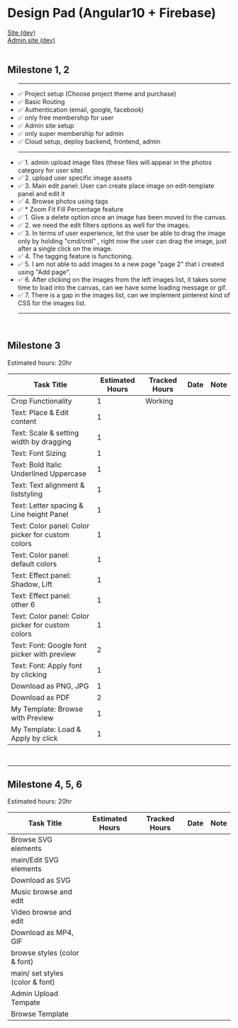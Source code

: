 # Design Pad (Angular10 + Firebase)

<div>
  <a href="https://design-pad-a3fe7.web.app/">Site (dev)</a>
</div>
<div>
  <a href="https://admin.designpad.com/">Admin site (dev)</a>
</div>
<br />

<h2>Milestone 1, 2</h2>
<ul>
  <hr />
  <li>✅ Project setup (Choose project theme and purchase)</li>
  <li>✅ Basic Routing</li>
  <li>✅ Authentication (email, google, facebook)</li>
  <li>✅ only free membership for user</li>
  <li>✅ Admin site setup</li>
  <li>✅ only super membership for admin</li>
  <li>✅ Cloud setup, deploy backend, frontend, admin</li>
  <hr />
  <li>
    ✅ 1. admin upload image files (these files will appear in the photos
    category for user site)
  </li>
  <li>✅ 2. upload user specific image assets</li>
  <li>
    ✅ 3. Main edit panel: User can create place image on edit-template panel
    and edit it
  </li>
  <li>✅ 4. Browse photos using tags</li>

  <li>✅ * Zoom Fit Fill Percentage feature</li>

  <li>
    ✅ 1. Give a delete option once an image has been moved to the canvas.
  </li>
  <li>✅ 2. we need the edit filters options as well for the images.</li>
  <li>
    ✅ 3. In terms of user experience, let the user be able to drag the image
    only by holding "cmd/cntl" , right now the user can drag the image, just
    after a single click on the image.
  </li>
  <li>✅ 4. The tagging feature is functioning.</li>
  <li>
    ✅ 5. I am not able to add images to a new page "page 2" that i created
    using "Add page".
  </li>
  <li>
    ✅ 6. After clicking on the images from the left images list, it takes some
    time to load into the canvas, can we have some loading message or gif.
  </li>
  <li>
    ✅ 7. There is a gap in the images list, can we implement pinterest kind of
    CSS for the images list.
  </li>

  <hr />
</ul>

<br/>

<h2>Milestone 3</h2>
<span>Estimated hours: 20hr</span>
<table>
<thead>
<tr>
<th>Task Title</th>
<th>Estimated Hours</th>
<th>Tracked Hours</th>
<th>Date</th>
<th>Note</th>
</tr>
</thead>
<tbody>

<tr>
<td>Crop Functionality</td>
<td>1</td>
<td>Working</td>
<td></td>
<td></td>
</tr>

<tr>
<td>Text: Place & Edit content</td>
<td>1</td>
<td></td>
<td></td>
<td></td>
</tr>

<tr>
<td>Text: Scale & setting width by dragging</td>
<td>1</td>
<td></td>
<td></td>
<td></td>
</tr>

<tr>
<td>Text: Font Sizing</td>
<td>1</td>
<td></td>
<td></td>
<td></td>
</tr>

<tr>
<td>Text: Bold Italic Underlined Uppercase</td>
<td>1</td>
<td></td>
<td></td>
<td></td>
</tr>

<tr>
<td>Text: Text alignment & liststyling</td>
<td>1</td>
<td></td>
<td></td>
<td></td>
</tr>

<tr>
<td>Text: Letter spacing & Line height Panel</td>
<td>1</td>
<td></td>
<td></td>
<td></td>
</tr>

<tr>
<td>Text: Color panel: Color picker for custom colors</td>
<td>1</td>
<td></td>
<td></td>
<td></td>
</tr>

<tr>
<td>Text: Color panel: default colors</td>
<td>1</td>
<td></td>
<td></td>
<td></td>
</tr>

<tr>
<td>Text: Effect panel: Shadow, Lift</td>
<td>1</td>
<td></td>
<td></td>
<td></td>
</tr>
<tr>
<td>Text: Effect panel: other 6</td>
<td>1</td>
<td></td>
<td></td>
<td></td>
</tr>

<tr>
<td>Text: Color panel: Color picker for custom colors</td>
<td>1</td>
<td></td>
<td></td>
<td></td>
</tr>

<tr>
<td>Text: Font: Google font picker with preview</td>
<td>2</td>
<td></td>
<td></td>
<td></td>
</tr>

<tr>
<td>Text: Font: Apply font by clicking</td>
<td>1</td>
<td></td>
<td></td>
<td></td>
</tr>

<tr>
<td>Download as PNG, JPG</td>
<td>1</td>
<td></td>
<td></td>
<td></td>
</tr>

<tr>
<td>Download as PDF</td>
<td>2</td>
<td></td>
<td></td>
<td></td>
</tr>

<tr>
<td>My Template: Browse with Preview</td>
<td>1</td>
<td></td>
<td></td>
<td></td>
</tr>

<tr>
<td>My Template: Load & Apply by click</td>
<td>1</td>
<td></td>
<td></td>
<td></td>
</tr>

</tbody>
</table>

<br/>
<hr/>
<h2>Milestone 4, 5, 6</h2>
<span>Estimated hours: 20hr</span>

<table>
<thead>
<tr>
<th>Task Title</th>
<th>Estimated Hours</th>
<th>Tracked Hours</th>
<th>Date</th>
<th>Note</th>
</tr>
</thead>
<tbody>

<tr>
<td>Browse SVG elements</td>
<td></td>
<td></td>
<td></td>
<td></td>
</tr>

<tr>
<td>main/Edit SVG elements</td>
<td></td>
<td></td>
<td></td>
<td></td>
</tr>

<tr>
<td>Download as SVG</td>
<td></td>
<td></td>
<td></td>
<td></td>
</tr>

<tr>
<td>Music browse and edit</td>
<td></td>
<td></td>
<td></td>
<td></td>
</tr>

<tr>
<td>Video browse and edit</td>
<td></td>
<td></td>
<td></td>
<td></td>
</tr>

<tr>
<td>Download as MP4, GIF</td>
<td></td>
<td></td>
<td></td>
<td></td>
</tr>

<tr>
<td>browse styles (color & font)</td>
<td></td>
<td></td>
<td></td>
<td></td>
</tr>

<tr>
<td>main/ set styles (color & font)</td>
<td></td>
<td></td>
<td></td>
<td></td>
</tr>

<tr>
<td>Admin Upload Tempate</td>
<td></td>
<td></td>
<td></td>
<td></td>
</tr>

<tr>
<td>Browse Template</td>
<td></td>
<td></td>
<td></td>
<td></td>
</tr>

</tbody>
</table>
